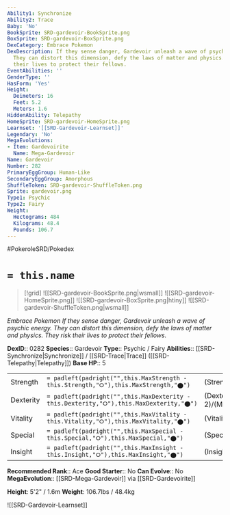 ```yaml
---
Ability1: Synchronize
Ability2: Trace
Baby: 'No'
BookSprite: SRD-gardevoir-BookSprite.png
BoxSprite: SRD-gardevoir-BoxSprite.png
DexCategory: Embrace Pokemon
DexDescription: If they sense danger, Gardevoir unleash a wave of psychic energy.
  They can distort this dimension, defy the laws of matter and physics. They risk
  their lives to protect their fellows.
EventAbilities: ''
GenderType: ''
HasForm: 'Yes'
Height:
  Deimeters: 16
  Feet: 5.2
  Meters: 1.6
HiddenAbility: Telepathy
HomeSprite: SRD-gardevoir-HomeSprite.png
Learnset: '[[SRD-Gardevoir-Learnset]]'
Legendary: 'No'
MegaEvolutions:
- Item: Gardevoirite
  Name: Mega-Gardevoir
Name: Gardevoir
Number: 282
PrimaryEggGroup: Human-Like
SecondaryEggGroup: Amorphous
ShuffleToken: SRD-gardevoir-ShuffleToken.png
Sprite: gardevoir.png
Type1: Psychic
Type2: Fairy
Weight:
  Hectograms: 484
  Kilograms: 48.4
  Pounds: 106.7
---
```


#PokeroleSRD/Pokedex

# `= this.name`

> [!grid]
> ![[SRD-gardevoir-BookSprite.png|wsmall]]
> ![[SRD-gardevoir-HomeSprite.png]]
> ![[SRD-gardevoir-BoxSprite.png|htiny]]
> ![[SRD-gardevoir-ShuffleToken.png|wsmall]]


*Embrace Pokemon*
*If they sense danger, Gardevoir unleash a wave of psychic energy. They can distort this dimension, defy the laws of matter and physics. They risk their lives to protect their fellows.*

**DexID**:: 0282
**Species**:: Gardevoir
**Type**:: Psychic / Fairy
**Abilities**:: [[SRD-Synchronize|Synchronize]] / [[SRD-Trace|Trace]] ([[SRD-Telepathy|Telepathy]])
**Base HP**:: 5

|           |                                                                                        |                                          |
| --------- | -------------------------------------------------------------------------------------- | ---------------------------------------- |
| Strength  | `= padleft(padright("",this.MaxStrength - this.Strength,"⭘"),this.MaxStrength,"⬤")`    | (Strength::2)/(MaxStrength::4)   |
| Dexterity | `= padleft(padright("",this.MaxDexterity - this.Dexterity,"⭘"),this.MaxDexterity,"⬤")` | (Dexterity:: 2)/(MaxDexterity::5) |
| Vitality  | `= padleft(padright("",this.MaxVitality - this.Vitality,"⭘"),this.MaxVitality,"⬤")`    | (Vitality::2)/(MaxVitality::4)   |
| Special   | `= padleft(padright("",this.MaxSpecial - this.Special,"⭘"),this.MaxSpecial,"⬤")`       | (Special::3)/(MaxSpecial::7)     |
| Insight   | `= padleft(padright("",this.MaxInsight - this.Insight,"⭘"),this.MaxInsight,"⬤")`       | (Insight::3)/(MaxInsight::6)     |


**Recommended Rank**:: Ace
**Good Starter**:: No
**Can Evolve**:: No
**MegaEvolution**:: [[SRD-Mega-Gardevoir]]
via [[SRD-Gardevoirite]]

**Height**: 5'2" / 1.6m
**Weight**: 106.7lbs / 48.4kg

![[SRD-Gardevoir-Learnset]]